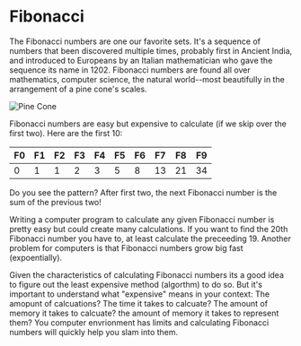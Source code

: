 # Fibonacci
The Fibonacci numbers are one our favorite sets. It's a sequence of numbers that been discovered multiple times, probably first in Ancient India, and introduced to Europeans by an Italian mathematician who gave the sequence its name in 1202. Fibonacci numbers are found all over mathematics, computer science, the natural world--most beautifully in the arrangement of a pine cone's scales.

![Pine Cone](https://upload.wikimedia.org/wikipedia/commons/thumb/1/1d/Pinus_coulteri_MHNT_Cone.jpg/471px-Pinus_coulteri_MHNT_Cone.jpg)

Fibonacci numbers are easy but expensive to calculate (if we skip over the first two). Here are the first 10:

| F0 | F1 | F2 | F3 | F4 | F5 | F6 | F7 | F8 | F9 |
|----|----|----|----|----|----|----|----|----|----|
|  0 |  1 |  1 |  2 |  3 |  5 |  8 | 13 | 21 | 34 |

Do you see the pattern?  After first two, the next Fibonacci number is the sum of the previous two!

Writing a computer program to calculate any given Fibonacci number is pretty easy but could create many calculations. If you want to find the 20th Fibonacci number you have to, at least calculate the preceeding 19. Another problem for computers is that Fibonacci numbers grow big fast (expoentially).

Given the characteristics of calculating Fibonacci numbers its a good idea to figure out the least expensive method (algorthm) to do so. But it's important to understand what "expensive" means in your context: The amopunt of calcuations? The time it takes to calcuate? The amount of memory it takes to calcuate? the amount of memory it takes to represent them? You computer envrionment has limits and calculating Fibonacci numbers will quickly help you slam into them.
